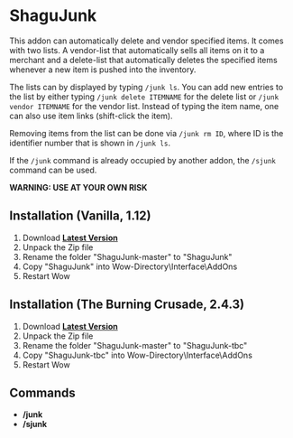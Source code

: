# ShaguJunk

This addon can automatically delete and vendor specified items. It comes with two lists.
A vendor-list that automatically sells all items on it to a merchant and a delete-list that
automatically deletes the specified items whenever a new item is pushed into the inventory.

The lists can by displayed by typing `/junk ls`. You can add new entries to the list by either
typing `/junk delete ITEMNAME` for the delete list or `/junk vendor ITEMNAME` for the vendor list.
Instead of typing the item name, one can also use item links (shift-click the item).

Removing items from the list can be done via `/junk rm ID`, where ID is the identifier number
that is shown in `/junk ls`.

If the `/junk` command is already occupied by another addon, the `/sjunk` command can be used.

**WARNING: USE AT YOUR OWN RISK**

## Installation (Vanilla, 1.12)
1. Download **[Latest Version](https://github.com/shagu/ShaguJunk/archive/master.zip)**
2. Unpack the Zip file
3. Rename the folder "ShaguJunk-master" to "ShaguJunk"
4. Copy "ShaguJunk" into Wow-Directory\Interface\AddOns
5. Restart Wow

## Installation (The Burning Crusade, 2.4.3)
1. Download **[Latest Version](https://github.com/shagu/ShaguJunk/archive/master.zip)**
2. Unpack the Zip file
3. Rename the folder "ShaguJunk-master" to "ShaguJunk-tbc"
4. Copy "ShaguJunk-tbc" into Wow-Directory\Interface\AddOns
5. Restart Wow

## Commands

* **/junk**
* **/sjunk**
